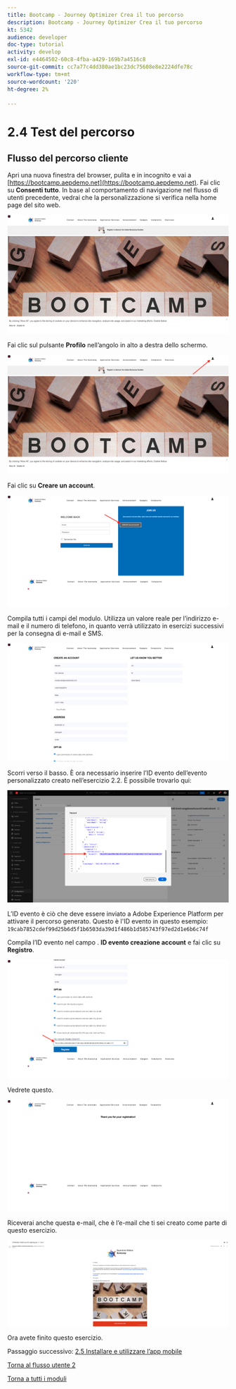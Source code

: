 ```yaml
---
title: Bootcamp - Journey Optimizer Crea il tuo percorso
description: Bootcamp - Journey Optimizer Crea il tuo percorso
kt: 5342
audience: developer
doc-type: tutorial
activity: develop
exl-id: e4464502-60c8-4fba-a429-169b7a4516c8
source-git-commit: cc7a77c4dd380ae1bc23dc75608e8e2224dfe78c
workflow-type: tm+mt
source-wordcount: '220'
ht-degree: 2%

---
```


# 2.4 Test del percorso

## Flusso del percorso cliente

Apri una nuova finestra del browser, pulita e in incognito e vai a [https://bootcamp.aepdemo.net](https://bootcamp.aepdemo.net). Fai clic su **Consenti tutto**. In base al comportamento di navigazione nel flusso di utenti precedente, vedrai che la personalizzazione si verifica nella home page del sito web.

![DSN](./images/web8a.png)

Fai clic sul pulsante **Profilo** nell’angolo in alto a destra dello schermo.

![Demo](./images/web8b.png)

Fai clic su **Creare un account**.

![Demo](./images/pv5.png)

Compila tutti i campi del modulo. Utilizza un valore reale per l’indirizzo e-mail e il numero di telefono, in quanto verrà utilizzato in esercizi successivi per la consegna di e-mail e SMS.

![Demo](./images/pv7a.png)

Scorri verso il basso. È ora necessario inserire l’ID evento dell’evento personalizzato creato nell’esercizio 2.2. È possibile trovarlo qui:

![ACOP](./images/payloadeventID.png)

L’ID evento è ciò che deve essere inviato a Adobe Experience Platform per attivare il percorso generato. Questo è l&#39;ID evento in questo esempio: `19cab7852cdef99d25b6d5f1b6503da39d1f486b1d585743f97ed2d1e6b6c74f`

Compila l’ID evento nel campo . **ID evento creazione account** e fai clic su **Registro**.

![Demo](./images/pv8a.png)

Vedrete questo.

![Demo](./images/pv9.png)

Riceverai anche questa e-mail, che è l’e-mail che ti sei creato come parte di questo esercizio.

![Demo](./images/pv10a.png)

Ora avete finito questo esercizio.

Passaggio successivo: [2.5 Installare e utilizzare l’app mobile](./ex5.md)

[Torna al flusso utente 2](./uc2.md)

[Torna a tutti i moduli](../../overview.md)
